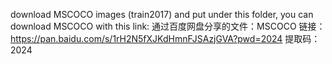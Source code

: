 download MSCOCO images (train2017) and put under this folder, you can download MSCOCO with this link:
通过百度网盘分享的文件：MSCOCO
链接：https://pan.baidu.com/s/1rH2N5fXJKdHmnFJSAzjGVA?pwd=2024 
提取码：2024  